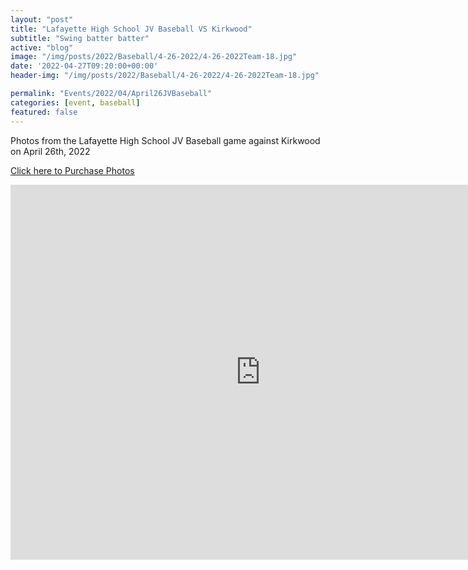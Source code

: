 ```yaml
---
layout: "post"
title: "Lafayette High School JV Baseball VS Kirkwood"
subtitle: "Swing batter batter"
active: "blog"
image: "/img/posts/2022/Baseball/4-26-2022/4-26-2022Team-18.jpg"
date: '2022-04-27T09:20:00+00:00'
header-img: "/img/posts/2022/Baseball/4-26-2022/4-26-2022Team-18.jpg"

permalink: "Events/2022/04/April26JVBaseball"
categories: [event, baseball]
featured: false
---
```


Photos from the Lafayette High School JV Baseball game against Kirkwood on April 26th, 2022

[Click here to Purchase Photos](https://photos.rainbowmarks.com/2022/Baseball/Lafayette-JV-4-26-2022)

<iframe src="https://photos.rainbowmarks.com/frame/slideshow?key=zVGBzk&speed=3&transition=fade&autoStart=1&captions=0&navigation=0&playButton=0&randomize=0&transitionSpeed=2" width="800" height="600" frameborder="no" scrolling="no"></iframe>